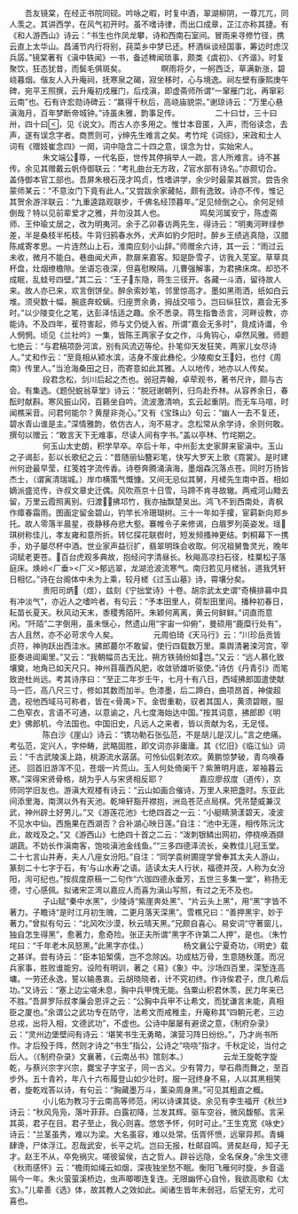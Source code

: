 <!-- { "loadSidebar": true } -->
　　吾友镜棠，在经正书院同砚。吟咏之暇，时复中酒，翠湖柳阴，一尊兀兀，同人羡之。其讲西学，在风气初开时。虽不嗜诗律，而出口成章，芷江亦称其捷。有《和人游西山》诗云：“书生也作凤龙攀，诗和西南石室间。冒雨来寻修竹径，携云直上太华山。昌浦节内行将别，莼菜乡中梦已还。杯酒纵谈经国事，筹边时虑汉兵孱。”镜棠著有《滇中轶闻》一书，备述稗闻琐事，颇类《虞初》、《齐谐》。时复聚饮，狂态犹昔，而鬓毛俱斑矣。
　　
　　瞑雨将夕，一舸西泛，草满新涨，碧峣暮烟。偕友人入升庵祠，抚寒泉之碣，寂坐移时，心与境逸。祠左壁有康熙庚午碑，宛平王照撰，云升庵初戍雁门，后戍滇，即虚斋师所谓“一窜雁门北，再窜彩云南”也。石有许宏勋诗碑云：“赢得千秋后，高峣庙貌崇。”谢琼诗云：“万里心悬滇海月，百年梦断帝城钟。”诗虽未雅，韵事足传。
　　
　　二十曰廿，三十曰卅，四十曰，见《说文》。而古人亦多用之。惟廿本音匿，入声，而俗读念，去声，遂有误念字者。商贾则可，绅先生难言之矣。考竹垞《词综》，宋政和士人词有《赠妓崔念四》一阕，词中隐含二十四之意，误念为廿，实始宋人。
　　
　　朱文端公尊，一代名臣，世传其停捐举人一疏，言人所难言。诗不甚传。余见其赠戴云帆侍御联云：“考礼曲台无方政，官水部有诗名。”亦颇切合。盖侍御本官工部也。吾屏朱根石茂才鸣贞，性嗜讲学，余少时最蒙其器赏。尝告余蒙师某云：“不意汝门下竟有此人。”又尝跋余家藏帖，颇有逸致。诗亦不传，惟记其贺余游泮联云：“九重逵路观联步，千佛名经顶暮年。”足见倾倒之心。余何足倾倒哉？特以见前辈爱才之雅，并勿没其人也。
　　
　　鸣矣河属安宁，陈虚斋师、王仲瑜丈居之，改为明夷河。余于乙卯春访两先生，得诗云：“明夷河畔绿参差，半是桑枝半柘枝。牛背归鸦春水外，犬声如豹夕阳时。醉乡王绩逃真隐，汉腊陈咸寄孝思。一片连然山上石，淮南应刻小山辞。”师赠余六诗，其一云：“雨过云未收，微月不能白。巷曲闻犬声，款扉来嘉客。知是卧雪子，访我入芜室。草草具杯盘，灶烟缭檐隙。坐语忘夜深，但喜慰睽隔。儿曹强解事，为君拂床席。却恐不成眠，乱蛙号四壁。”其二云：“王子东隐，蒋生三径开。各藏一斗酒，留待故人来。故人亦已来，欢言倒饼垒。醉余索妙笔，邻里惊高才。墨如黑雨洒，纸如白云堆。须臾数十幅，腕底奔蛟螭。归座贾余勇，拇战交喧う。岂曰纵狂饮，嘉会无多时。”以少陵变化之笔，达彭泽恬适之趣。余不悉录。蒋生指鲁丞言，河畔设教，亦能诗。不及四年，萑符害起，师与丈仍徙入省。所谓“嘉会无多时”，竟成诗谶，令人惘惘。顷见《兰社吟》一集，皆陈王两家子女之作，斗角钩心，卓然风雅。师题七绝云：“与君稿项卧河滨，别有风流迈等伦。扑笔仰天发狂笑，两家儿女尽诗人。”丈和作云：“至竟相从颍水滨，洁身不废此彝伦。少陵痴女王妇，也付《周南》传里人。”当沧海桑田之日，而寄意如此其雅。人以地传，地亦以人传矣。
　　
　　段君念松，剑川后起之杰也。弱冠弄翰，卓荦观书，著书尺许，颇与古会。有集选。《题倪蜕翁草堂》诗云：“脱冠谢朝列，归鸟赴乔林。从容养余日，春酝时献斟。寒风振山冈，百籁坐自吟。流波激清响，玄云起重阴。而无车马喧，时闻樵采音。问君何能尔？黄屋非尧心。”又有《宝珠山》句云：“幽人一去不复还，碧水青山谁是主。”深情雅韵，依仿古人，洵不易才。念松常从余学诗，余则何敢。撰句以赠云：“敢言天下无难事，尽读人间有字书。”盖以亭林、竹垞期之。
　　
　　何玉山太史朗，积学早卒。卒后十年，中州彭太史家屏来宦滇中。玉山之子谒彭，彭以长歌纪之云：“昔随丽仙簪彩笔，快写大罗天上歌《霓裳》。是时建州何逊最早莹，红笺姓字流传香。诗卷奔腾涌滇海，墨烟森沉落点苍。同时万扬皆杰士，（谓寅清瑞城。）岸巾横策气慨慷。又间无忌似其舅，月槎先生南中首。相如嫡派盛览传，许叔文章史迁偶。风吹燕京十日雪，马蹄不肯寻故辙。两戒河山黯去留，万里云霞照离别。归渡拂邛竹，我亦抽飘楚吴出。鸿飞不到西南处，青枫作瘴春霜雨。图画定留金碧山，钓竿长冷珊瑚树。三十一年如手攉，宦羁新向郑乡托。故人零落半晨星，夜静移舟悲大壑。褰帷令子来修谒，白眉罗列英姿发。瑶琪树称佳儿，孝友雍和意所折。转忆探花联辔时，短发频搔神更结。刺桐幕下一携手，劝子屡尽杯中酒。世业家声益衍扩，翡翠明珠会收取。何况祖舅鲁灵光，晚年词赋老更苍。百台虎观多典故，抱经问字清昼长。秋飚高凉扫石径，桂粟松子落庭床。焕岭<厂垂><厂义>郁远翠，龙湖沧波流寒气。南归若见月槎翁，道我凭轩日相忆。”诗在台阁体中未为上乘，较月槎《过玉山墓》诗，霄壤分矣。
　　
　　贵阳司炳（煜），兹刻《宁拙堂诗》十卷。胡宗武太史谓“奇横排募中具有冲淡气”，亦近人之嗜吟者。有句云：“予本田里人，荷犁田里间。播种初春日，耘苗长夏天。秋风动天末，黍稷秀陌阡。朱颖何离离，黄云何鲜鲜。”词直而意闲。“阡陌”二字倒用，虽未惬心，然遗山用“宇宙一仰俯”，曼硕用“鹿糜行处有”，古人且然，亦不必苛求今人矣。
　　
　　元周伯琦《天马行》云：“川珍岳贡皆贞符，神驹跃出西洼水。拂郎蕞尔不敢留，使行四载数万里。乘舆清暑滦河宫，宰臣奏进阊阖里。”又云：“我朝幅员古无比，朔方铁骑纷如岂。”又云：“远人慕化致壤奠，地角已如天尺只。神州苜蓿西风肥，收敛骄雄听驱使。”诗仿《丹青引》而笔致逊杜尚远。考其诗序曰：“至正二年岁壬午，七月十有八日，西域拂郎国遣使献马一匹，高八尺三寸，修如其数而加半。色漆墨，后二蹄白，曲项昂首，神俊超逸，视他西域马可称者，皆在<骨禺>下。金辔重勒，驭者其国人，黄须碧眼，服二色窄衣，言语不可通，以意谕之，凡七度海始达中国。”按其词意，拂郎即《明史》佛郎机，今法国也。中国旧史，凡远人之来者，皆以贡献为名，无足怪。
　　
　　陈白沙《崖山》诗云：“镌功勒石张弘范，不是胡儿是汉儿。”言之绝痛。考弘范，定兴人，字仲畴，武略固胜，即文词亦非庸庸。其《忆旧》《临江仙》词云：“千古武陵溪上路，桃源流水潺潺。可怜仙侣剩浓欢。黄鹏惊梦破，青鸟唤春还。    回首旧游浑不见，苍烟一片荒山。玉人何处倚阑干？紫箫明月底，翠袖暮云寒。”深得宋贤骨格，胡为乎人与宋贤相反耶？
　　
　　嘉应廖叔度（道传），京师同学旧友也。游滇大观楼有诗云：“云山如画合催诗，万里人来把盏时。东亚此间添里海，南溟以外有天池。乾坤轩豁开襟抱，洲岛苍茫点局棋。凭吊楚威兼汉武，神州辟土好男儿。”又《游莲花池》七绝四首之一云：“小艇睛漪漾碧天，凌波不见水中仙。西施果在西湖否？合补湖心映日莲。”自注：“池中无莲，相传陈沅沈此，故戏及之。”又《游西山》七绝四十首之二云：“泼刺银鳞出网初，停桡唤酒撷湖蔬。不妨长作滇南客，饱啖滇池金线鱼。”“三多四德泽流长，亲教佳儿冠玉堂。二十七言山并寿，夫人八座女汾阳。”自注：“同学袁树圃提学曾奉其太夫人游山，篆刻二十七字于石，有‘与山水寿’之语。适读太夫人行状，福德并茂，人称为女汾阳，洵可纪也。”按叔度原稿一二句作“六珈四德永垂芳，五世三多集一堂”，称扬无德，寸心感佩。拟诸宋芷湾以嘉应人而喜为滇山写照，有过之无不及也。
　　
　　子山赋“秦中水黑”，少陵诗“紫崖奔处黑”、“片云头上黑”，用“黑”字皆不著力。子瞻诗“是时江月初生魄，二更月落天深黑”。雪樵兄曰：“善押黑宇，妙于著力。”曾拟有句云：“北风吹沙漠，秋云晴天黑。”兄颇自喜心。易安词“守著窗儿，独自怎生得黑”，愈著力，愈奇险。张正夫所谓“黑字不许第二人押”，是也。（朱竹垞曰：“千年老木风怒黑。”此黑字亦佳。）
　　
　　杨文襄公宁夏奇功，《明史》载之甚详。尝有诗云：“臣本铅椠儒，岂不念除凶。功成枯万骨，生意随秋蓬。而况兵家事，胜败谁能穷。设险有明训，著之《易》《象》中。沙场四百里，深堑连高墉。一劳还永逸，誓以输愚衷。云胡晓晓者，计不究初终。作诗俟君子，庶几希后功。”又诗云：“塞上边尘嗟未息，胸中兵甲愧无能。刍粟山积君休羡，民力年来已不胜。”吾屏罗际叔孝廉会恩评之云：“公胸中兵甲不让希文，而犹谦言未能，真相臣之厦也。”余谓公之武功专在防守，法希文而戒稚圭，升庵称其“四朝元老，三边总戎，出将入相，文德武功”，不虚也。公诗中屡屡有避谤之意，《制府杂录》云：“灵州边堡壁间有诗云：‘堪笑书生无勇略，演营习阵日纷纷。”，乃才尚书所作。才后殁于阵，然则才诗之“书生”指公，公诗之“哓哓”指才。千秋定论，当付之后人。（《制府杂录》文襄著，《云南丛书》馆刻本。）
　　
　　云龙王旋乾字旋乾，与蔡兴宗字兴宗，爨宝子字宝子，同一古义。少有膂力，举石鼎而舞之，至百步外。五十青衿，年八十六布履登山如少壮时。服一冠终身不易，人以其黑相笑者，旋乾戏答以诗，有句云：“胸藏墨万斗，薰染周身黑。”可见其粗直之概。
　　
　　小儿佑为教习于云南高等师范，闲以诗课其徒。余见有李生福开《秋兰》诗云：“秋风凫凫，落叶菲菲。白露初降，兰发其辉。驱车空谷，微风馥郁。言采其英，君子在目。君子至止，我心则喜。悠悠予怀，何时可止。”王生克宽《咏史》诗云：“兰茎虽秀，难以为梁。大名虽容，难以处常。伍胥怀愤，远窜异邦。青蝇肆谗，尸体浮江。忍哉武安，长平之坑。岂曰无报，杜邮自鸣。贤矣赵母，知子无才。赵王不从，卒免祸灾。嗟彼留侯，古之哲人。辟谷远隐，全名保身。”余生文德《秋雨感怀》云：“檐雨如绳云如烟，深夜独坐愁不眠。衡阳飞雁何时旋，乡音遥隔今一年。朱火萤萤溪桥边，虫声唧唧连复连。无限幽怀心自怜，我欲高歌和《太玄》。”儿辈善《选》体，故其教人之效如此。闻诸生皆年未弱冠，后望无穷，尤可喜也。
　　
